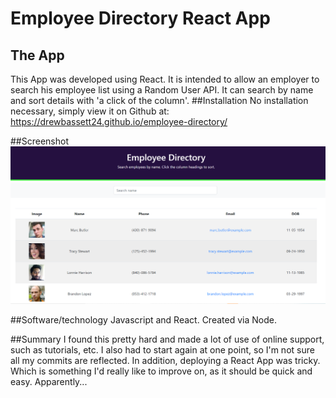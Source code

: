 # Employee Directory React App
## The App
This App  was developed using React. It is intended to allow an employer to search his employee list using a Random User API. It can search by name and sort details with 'a click of the column'.
##Installation
No installation necessary, simply view it on Github at: https://drewbassett24.github.io/employee-directory/

##Screenshot
![Screenshot of app](public/Screenshot.png "Employee Directory in action")

##Software/technology
Javascript and React. Created via Node.

##Summary
I found this pretty hard and made a lot of use of online support, such as tutorials, etc. I also had to start again at one point, so I'm not sure all my commits are reflected. In addition, deploying a React App was tricky. Which is something I'd really like to improve on, as it should be quick and easy. Apparently...